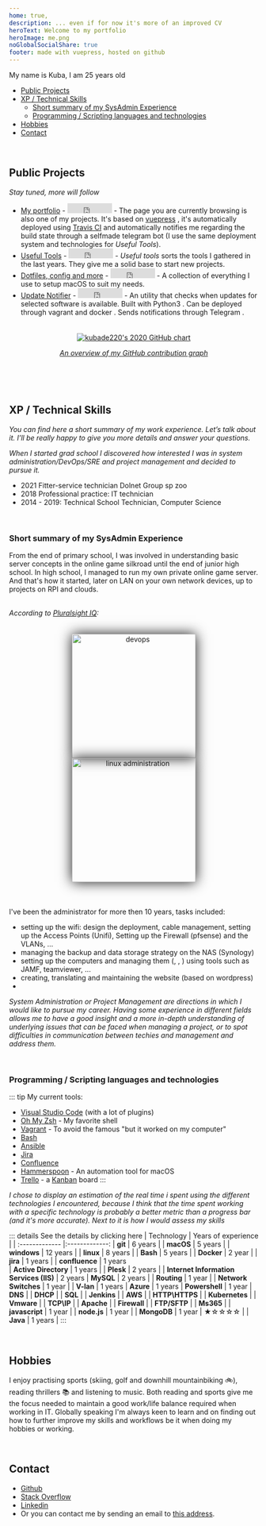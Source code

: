 ```yaml
---
home: true,
description: ... even if for now it's more of an improved CV
heroText: Welcome to my portfolio
heroImage: me.png
noGlobalSocialShare: true
footer: made with vuepress, hosted on github
---
```


My name is Kuba, I am 25 years old

* [<font-awesome-icon :icon="['fas', 'lightbulb']"/> Public Projects](#projects)
* [<font-awesome-icon icon="code"/> XP / Technical Skills](#skills)
    * [<font-awesome-icon icon="server"/> Short summary of my SysAdmin Experience](#sysadminxp)
    * [<font-awesome-icon icon="code-branch"/> Programming / Scripting languages and technologies](#toolbox)
* [<font-awesome-icon icon="user-astronaut"/> Hobbies](#hobbies)
* [<font-awesome-icon icon="users"/> Contact](#contact)


<a name="projects"></a>
<br />

## <font-awesome-icon :icon="['fas', 'lightbulb']"/> Public Projects
*Stay tuned, more will follow*
* [My portfolio](https://kubade220.github.io) - <iframe src="https://ghbtns.com/github-btn.html?user=kubade220&repo=kubade220.github.io&type=star&count=true&size=small" frameborder="0" scrolling="0" width="90" height="20" title="Star My portfolio on GitHub"></iframe> - The page you are currently browsing is also one of my projects. It's based on [vuepress](https://vuepress.vuejs.org/) <font-awesome-icon :icon="['fab', 'vuejs']" />, it's automatically deployed using [Travis CI](https://travis-ci.com/) and automatically notifies me regarding the build state through a selfmade telegram <font-awesome-icon :icon="['fab', 'telegram']" /> bot (I use the same deployment system and technologies for *Useful Tools*).
* [Useful Tools](https://kubade220.github.io/useful-tools/) - <iframe src="https://ghbtns.com/github-btn.html?user=kubade220&repo=useful-tools&type=star&count=true&size=small" frameborder="0" scrolling="0" width="90" height="20" title="Star Useful Tools on GitHub"></iframe> - *Useful tools*  sorts the tools I gathered in the last years. They give me a solid base to start new projects.
* [Dotfiles, config and more](https://github.com/kubade220/macOS-dotfiles-config-and-more) - <iframe src="https://ghbtns.com/github-btn.html?user=kubade220&repo=macOS-dotfiles-config-and-more&type=star&count=true&size=small" frameborder="0" scrolling="0" width="90" height="20" title="Star Dotfiles, config and more on GitHub"></iframe> - A collection of everything I use to setup macOS <font-awesome-icon :icon="['fab', 'apple']" /> to suit my needs.
* [Update Notifier](https://github.com/kubade220/update-notifier) - <iframe src="https://ghbtns.com/github-btn.html?user=kubade220&repo=update-notifier&type=star&count=true&size=small" frameborder="0" scrolling="0" width="90" height="20" title="Star update-notifier on GitHub"></iframe> - An utility that checks when updates for selected software is available. Built with Python3 <font-awesome-icon :icon="['fab', 'python']" />. Can be deployed through vagrant and docker <font-awesome-icon :icon="['fab', 'docker']" />. Sends notifications through Telegram <font-awesome-icon :icon="['fab', 'telegram']" /> .

<a href="https://github.com/kubade220">
    <div style="padding: 20px; text-align: center;">
        <img src="https://ghchart.rshah.org/kubade220" alt="kubade220's 2020 GitHub chart" />
        <p><i>An overview of my GitHub contribution graph</i></p>
    </div>
</a>

<a name="skills"></a>
<br />

## <font-awesome-icon icon="code"/> XP / Technical Skills
*You can find here a short summary of my work experience. Let’s talk about it. I’ll be really happy to give you more details and answer your questions.*

*When I started grad school I discovered how interested I was in system administration/DevOps/SRE and project management and decided to pursue it.*

- 2021 Fitter-service technician Dolnet Group sp zoo 
- 2018 Professional practice: IT technician
- 2014 - 2019: Technical School Technician, Computer Science

<a name="sysadminxp"></a>
<br />

### <font-awesome-icon icon="server"/> Short summary of my SysAdmin Experience

From the end of primary school, I was involved in understanding basic server concepts in the online game silkroad until the end of junior high school. In high school, I managed to run my own private online game server. And that's how it started, later on LAN on your own network devices, up to projects on RPI and clouds.  
<br />

*According to [Pluralsight IQ](https://stackoverflow.com/users/8920982/kubade220):*

<div style="padding: 20px; text-align: center;">
    <a href="https://stackoverflow.com/story/aloys"><img style="-webkit-box-shadow: 0px 0px 25px 0px; -moz-box-shadow: 0px 0px 25px 0px; box-shadow: 0px 0px 25px 0px;" src="https://i.stack.imgur.com/wVREY.png" alt="devops" width="250"/></a>
    <a href="https://stackoverflow.com/story/aloys"><img style="-webkit-box-shadow: 0px 0px 25px 0px; -moz-box-shadow: 0px 0px 25px 0px; box-shadow: 0px 0px 25px 0px;" src="https://i.stack.imgur.com/nCM00.png" href="https://stackoverflow.com/story/aloys" alt="linux administration" width="250"/></a>
</div>

<br />

I've been the administrator for more then 10 years, tasks included:
- setting up the wifi: design the deployment, cable management, setting up the Access Points (Unifi), Setting up the Firewall (pfsense) and the VLANs, ... 
- managing the backup and data storage strategy on the NAS (Synology)
- setting up the computers and managing them (<font-awesome-icon :icon="['fab', 'apple']" />, <font-awesome-icon :icon="['fab', 'windows']" />, <font-awesome-icon :icon="['fab', 'linux']" />) using tools such as JAMF, teamviewer, ...
- creating, translating and maintaining the website (based on wordpress)
- 

*System Administration or Project Management are directions in which I would like to pursue my career. Having some experience in different fields allows me to have a good insight and a more in-depth understanding of underlying issues that can be faced when managing a project, or to spot difficulties in communication between techies and management and address them.*

<a name="toolbox"></a>
<br />

### <font-awesome-icon icon="code-branch"/> Programming / Scripting languages and technologies
::: tip  <font-awesome-icon :icon="['fas', 'tools']"/> My current tools:
- [Visual Studio Code](https://code.visualstudio.com/) (with a lot of plugins)
- [Oh My Zsh](https://ohmyz.sh/) - My favorite shell
- [Vagrant](https://www.vagrantup.com/) - To avoid the famous "but it worked on my computer"
- [<font-awesome-icon icon="terminal"/> Bash](https://en.wikipedia.org/wiki/Bash_(Unix_shell)) 
- [Ansible](https://www.ansible.com/overview/how-ansible-works)
- [<font-awesome-icon :icon="['fab', 'jira']" /> Jira](https://www.atlassian.com/software/jira)
- [<font-awesome-icon :icon="['fab', 'confluence']" /> Confluence](https://www.atlassian.com/software/confluence)
- [Hammerspoon](https://www.hammerspoon.org/) - An automation tool for macOS  <font-awesome-icon :icon="['fab', 'apple']" />
- [<font-awesome-icon :icon="['fab', 'trello']" /> Trello](https://trello.com/) - a [Kanban](https://en.wikipedia.org/wiki/Kanban_(development)) board
:::

*I chose to display an estimation of the real time i spent using the different technologies I encountered, because I think that the time spent working with a specific technology is probably a better metric than a progress bar (and it's more accurate). Next to it is how I would assess my skills*

::: details See the details by clicking here
| Technology        | Years of experience   |
| :------------- |:-------------: 
| __git__     |  6 years |
| __<font-awesome-icon :icon="['fab', 'apple']" /> macOS__      | 5 years      |
| __<font-awesome-icon :icon="['fab', 'windows']" /> windows__      | 12 years      |
| __<font-awesome-icon :icon="['fab', 'linux']" /> linux__      | 8 years      |
| __Bash__      | 5 years      |
| __<font-awesome-icon :icon="['fab', 'docker']" /> Docker__ | 2 year |
| __<font-awesome-icon :icon="['fab', 'jira']" /> jira__ | 1 years      |
| __<font-awesome-icon :icon="['fab', 'confluence']" /> confluence__ | 1 years      
| __Active Directory__ | 1 years      | 
| __Plesk__ | 2 years | 
| __Internet Information Services (IIS)__ | 2 years 
| __MySQL__ | 2 years | 
| __Routing__ | 1 year | 
| __Network Switches__ | 1 year  | 
| __V-lan__ | 1 years 
| __Azure__ | 1 years
| __Powershell__ | 1 year
| __DNS__ | 
| __DHCP__ |
| __SQL__ |
| __Jenkins__ |
| __AWS__ |
| __HTTP\HTTPS__ |
| __Kubernetes__ |
| __Vmware__ |
| __TCP\IP__ |
| __Apache__ |
| __Firewall__ |
| __FTP/SFTP__ |
| __Ms365__ |
| __<font-awesome-icon :icon="['fab', 'js']" /> javascript__ | 1 year  | 
| __<font-awesome-icon :icon="['fab', 'node']" /> node.js__ | 1 year  | 
| __MongoDB__ | 1 year  | ★☆☆☆☆ |
| __<font-awesome-icon :icon="['fab', 'java']" /> Java__ | 1 years |
:::

<a name="hobbies"></a>
<br />

## <font-awesome-icon icon="user-astronaut"/> Hobbies
I enjoy practising sports (skiing, golf and downhill mountainbiking :bike:), reading thrillers :books: and listening to music.
Both reading and sports give me the focus needed to maintain a good work/life balance required when working in IT.
Globally speaking I'm always keen to learn and on finding out how to further improve my skills and workflows be it when doing my hobbies or working.

<a name="contact"></a>
<br />

## <font-awesome-icon icon="users"/> Contact
- [<font-awesome-icon :icon="['fab', 'github']" /> Github](https://github.com/kubade220)
- [<font-awesome-icon :icon="['fab', 'stack-overflow']" /> Stack Overflow](https://stackoverflow.com/users/8920982/kubade220)
- [<font-awesome-icon :icon="['fab', 'linkedin']" /> Linkedin](https://www.linkedin.com/in/jakub-nabywaniec/)
- Or you can contact me by sending an email to [this address](mailto:nabywaniecjakub@gmail.com).
